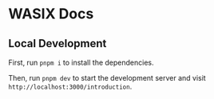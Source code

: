 # WASIX Docs

## Local Development

First, run `pnpm i` to install the dependencies.

Then, run `pnpm dev` to start the development server and visit `http://localhost:3000/introduction`.
